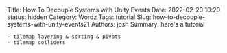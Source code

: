 Title: How To Decouple Systems with Unity Events
Date: 2022-02-20 10:20
status: hidden
Category: Wordz
Tags: tutorial
Slug: how-to-decouple-systems-with-unity-events21
Authors: josh
Summary: here's a tutorial

    - tilemap layering & sorting & pivots
    - tilemap colliders